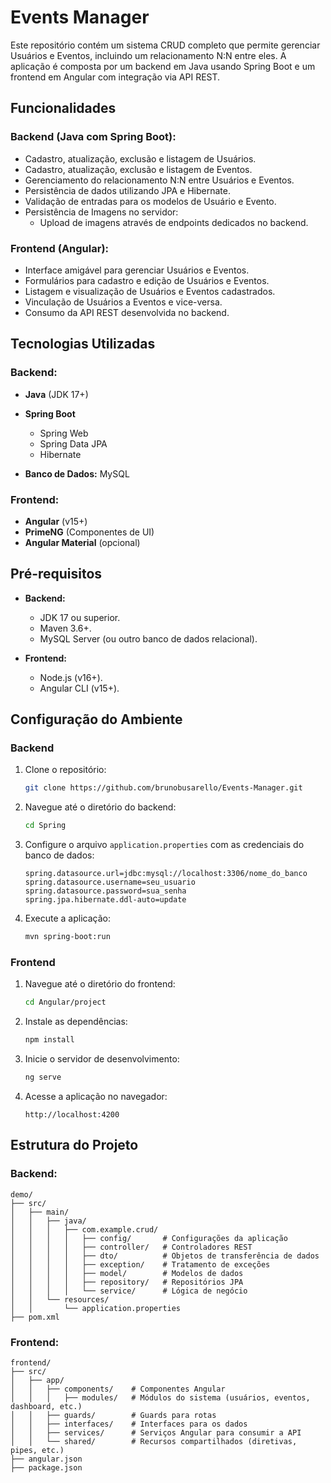 # Events Manager

Este repositório contém um sistema CRUD completo que permite gerenciar Usuários e Eventos, incluindo um relacionamento N\:N entre eles. A aplicação é composta por um backend em Java usando Spring Boot e um frontend em Angular com integração via API REST.

## Funcionalidades

### Backend (Java com Spring Boot):

- Cadastro, atualização, exclusão e listagem de Usuários.
- Cadastro, atualização, exclusão e listagem de Eventos.
- Gerenciamento do relacionamento N\:N entre Usuários e Eventos.
- Persistência de dados utilizando JPA e Hibernate.
- Validação de entradas para os modelos de Usuário e Evento.
- Persistência de Imagens no servidor:
  - Upload de imagens através de endpoints dedicados no backend.

### Frontend (Angular):

- Interface amigável para gerenciar Usuários e Eventos.
- Formulários para cadastro e edição de Usuários e Eventos.
- Listagem e visualização de Usuários e Eventos cadastrados.
- Vinculação de Usuários a Eventos e vice-versa.
- Consumo da API REST desenvolvida no backend.

## Tecnologias Utilizadas

### Backend:

- **Java** (JDK 17+)

- **Spring Boot**

  - Spring Web
  - Spring Data JPA
  - Hibernate

- **Banco de Dados:** MySQL

### Frontend:

- **Angular** (v15+)
- **PrimeNG** (Componentes de UI)
- **Angular Material** (opcional)

## Pré-requisitos

- **Backend:**

  - JDK 17 ou superior.
  - Maven 3.6+.
  - MySQL Server (ou outro banco de dados relacional).

- **Frontend:**

  - Node.js (v16+).
  - Angular CLI (v15+).

## Configuração do Ambiente

### Backend

1. Clone o repositório:
   ```bash
   git clone https://github.com/brunobusarello/Events-Manager.git
   ```
2. Navegue até o diretório do backend:
   ```bash
   cd Spring
   ```
3. Configure o arquivo `application.properties` com as credenciais do banco de dados:
   ```properties
   spring.datasource.url=jdbc:mysql://localhost:3306/nome_do_banco
   spring.datasource.username=seu_usuario
   spring.datasource.password=sua_senha
   spring.jpa.hibernate.ddl-auto=update
   ```
4. Execute a aplicação:
   ```bash
   mvn spring-boot:run
   ```

### Frontend

1. Navegue até o diretório do frontend:
   ```bash
   cd Angular/project
   ```
2. Instale as dependências:
   ```bash
   npm install
   ```
3. Inicie o servidor de desenvolvimento:
   ```bash
   ng serve
   ```
4. Acesse a aplicação no navegador:
   ```
   http://localhost:4200
   ```

## Estrutura do Projeto

### Backend:

```
demo/
├── src/
│   ├── main/
│   │   ├── java/
│   │   │   ├── com.example.crud/
│   │   │   │   ├── config/       # Configurações da aplicação
│   │   │   │   ├── controller/   # Controladores REST
│   │   │   │   ├── dto/          # Objetos de transferência de dados
│   │   │   │   ├── exception/    # Tratamento de exceções
│   │   │   │   ├── model/        # Modelos de dados
│   │   │   │   ├── repository/   # Repositórios JPA
│   │   │   │   └── service/      # Lógica de negócio
│   │   └── resources/
│   │       └── application.properties
├── pom.xml
```

### Frontend:

```
frontend/
├── src/
│   ├── app/
│   │   ├── components/    # Componentes Angular
│   │   │   ├── modules/   # Módulos do sistema (usuários, eventos, dashboard, etc.)
│   │   ├── guards/        # Guards para rotas
│   │   ├── interfaces/    # Interfaces para os dados
│   │   ├── services/      # Serviços Angular para consumir a API
│   │   └── shared/        # Recursos compartilhados (diretivas, pipes, etc.)
├── angular.json
├── package.json
```

